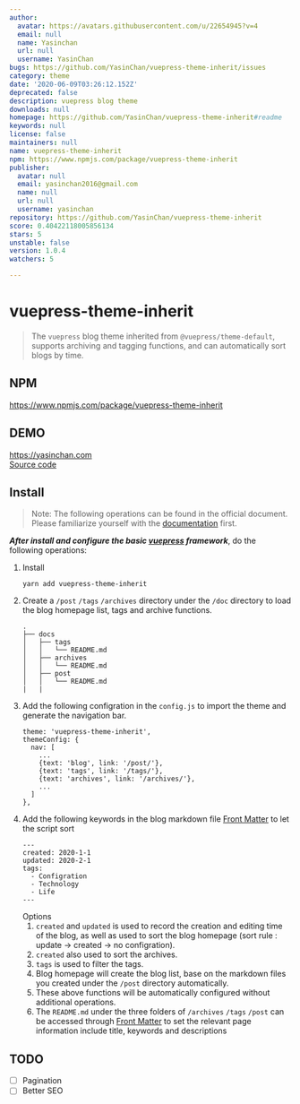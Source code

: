 ```yaml
---
author:
  avatar: https://avatars.githubusercontent.com/u/22654945?v=4
  email: null
  name: Yasinchan
  url: null
  username: YasinChan
bugs: https://github.com/YasinChan/vuepress-theme-inherit/issues
category: theme
date: '2020-06-09T03:26:12.152Z'
deprecated: false
description: vuepress blog theme
downloads: null
homepage: https://github.com/YasinChan/vuepress-theme-inherit#readme
keywords: null
license: false
maintainers: null
name: vuepress-theme-inherit
npm: https://www.npmjs.com/package/vuepress-theme-inherit
publisher:
  avatar: null
  email: yasinchan2016@gmail.com
  name: null
  url: null
  username: yasinchan
repository: https://github.com/YasinChan/vuepress-theme-inherit
score: 0.40422118005856134
stars: 5
unstable: false
version: 1.0.4
watchers: 5

---
```


# vuepress-theme-inherit

> The `vuepress` blog theme inherited from `@vuepress/theme-default`, supports archiving and tagging functions, and can automatically sort blogs by time.

## NPM
<https://www.npmjs.com/package/vuepress-theme-inherit>

## DEMO
<https://yasinchan.com>  
[Source code](https://github.com/YasinChan/vuepress-blog)

## Install
> Note: The following operations can be found in the official document. Please familiarize yourself with the [documentation](https://vuepress.vuejs.org/) first.  

***After install and configure the basic [vuepress](https://vuepress.vuejs.org/guide/getting-started.html#global-installation) framework***, do the following operations:
1. Install
    ```
    yarn add vuepress-theme-inherit
    ```
2. Create a `/post` `/tags` `/archives` directory under the `/doc` directory to load the blog homepage list, tags and archive functions.
    ```
    .
    ├── docs
    │   ├── tags
    │   │   └── README.md
    │   ├── archives
    │   │   └── README.md
    │   ├── post
    │   │   └── README.md
    |   |
    ```
3. Add the following configration in the `config.js` to import the theme and generate the navigation bar.
    ```
    theme: 'vuepress-theme-inherit',
    themeConfig: {
      nav: [
        ...
        {text: 'blog', link: '/post/'},
        {text: 'tags', link: '/tags/'},
        {text: 'archives', link: '/archives/'},
        ...
      ]
    },
    ```
4. Add the following keywords in the blog markdown file [Front Matter](https://vuepress.vuejs.org/guide/frontmatter.html)  to let the script sort 
    ```
    ---
    created: 2020-1-1
    updated: 2020-2-1
    tags: 
      - Configration
      - Technology
      - Life
    ---
    ```
    Options
    1. `created` and `updated` is used to record the creation and editing time of the blog, as well as used to sort the blog homepage (sort rule : update -> created -> no configration).
    2. `created` also used to sort the archives.
    3. `tags` is used to filter the tags.
    4. Blog homepage will create the blog list, base on the markdown files you created under the `/post` directory automatically.
    5. These above functions will be automatically configured without additional operations.
    6. The `README.md` under the three folders of `/archives` `/tags` `/post` can be accessed through [Front Matter](https://vuepress.vuejs.org/guide/frontmatter.html) to set the relevant page information include title, keywords and descriptions

## TODO
- [ ] Pagination
- [ ] Better SEO
